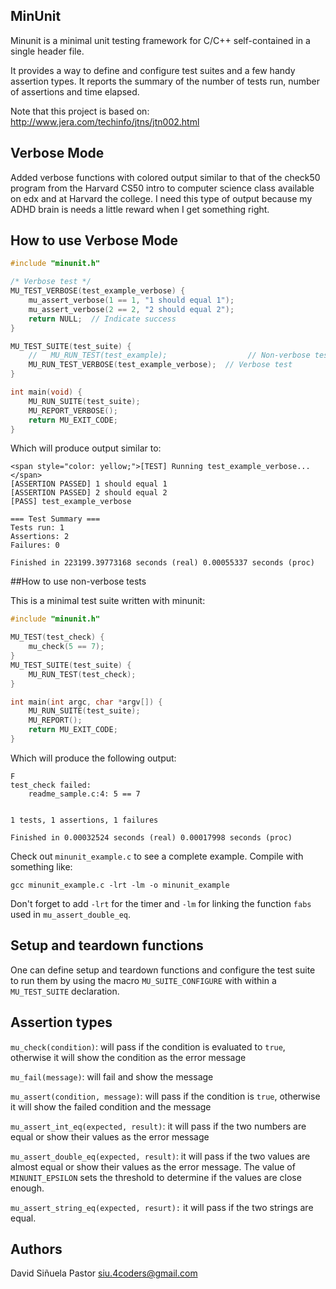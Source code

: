 ## MinUnit

Minunit is a minimal unit testing framework for C/C++ self-contained in a
single header file.

It provides a way to define and configure test suites and a few handy assertion
types.  It reports the summary of the number of tests run, number of assertions
and time elapsed.

Note that this project is based on:
http://www.jera.com/techinfo/jtns/jtn002.html

## Verbose Mode

Added verbose functions with colored output similar to that of the check50 program from the Harvard CS50 intro to computer science class available on edx and at Harvard the college. I need this type of output because my ADHD brain is needs a little reward when I get something right.

## How to use Verbose Mode

```c
#include "minunit.h"

/* Verbose test */
MU_TEST_VERBOSE(test_example_verbose) {
    mu_assert_verbose(1 == 1, "1 should equal 1");
    mu_assert_verbose(2 == 2, "2 should equal 2");
    return NULL;  // Indicate success
}

MU_TEST_SUITE(test_suite) {
    //   MU_RUN_TEST(test_example);                  // Non-verbose test
    MU_RUN_TEST_VERBOSE(test_example_verbose);  // Verbose test
}

int main(void) {
    MU_RUN_SUITE(test_suite);
    MU_REPORT_VERBOSE();
    return MU_EXIT_CODE;
}
```
Which will produce output similar to:

```
<span style="color: yellow;">[TEST] Running test_example_verbose...</span>
[ASSERTION PASSED] 1 should equal 1
[ASSERTION PASSED] 2 should equal 2
[PASS] test_example_verbose

=== Test Summary ===
Tests run: 1
Assertions: 2
Failures: 0

Finished in 223199.39773168 seconds (real) 0.00055337 seconds (proc)
```

##How to use non-verbose tests

This is a minimal test suite written with minunit:

```c
#include "minunit.h"

MU_TEST(test_check) {
	mu_check(5 == 7);
}
MU_TEST_SUITE(test_suite) {
	MU_RUN_TEST(test_check);
}

int main(int argc, char *argv[]) {
	MU_RUN_SUITE(test_suite);
	MU_REPORT();
	return MU_EXIT_CODE;
}
```


Which will produce the following output:

```
F
test_check failed:
	readme_sample.c:4: 5 == 7


1 tests, 1 assertions, 1 failures

Finished in 0.00032524 seconds (real) 0.00017998 seconds (proc)
```

Check out `minunit_example.c` to see a complete example. Compile with something
like:

```
gcc minunit_example.c -lrt -lm -o minunit_example
```

Don't forget to add `-lrt` for the timer and `-lm` for linking the function `fabs`
used in `mu_assert_double_eq`.

## Setup and teardown functions

One can define setup and teardown functions and configure the test suite to run
them by using the macro `MU_SUITE_CONFIGURE` with within a `MU_TEST_SUITE`
declaration.

## Assertion types

`mu_check(condition)`: will pass if the condition is evaluated to `true`, otherwise
it will show the condition as the error message

`mu_fail(message)`: will fail and show the message

`mu_assert(condition, message)`: will pass if the condition is `true`, otherwise it
will show the failed condition and the message

`mu_assert_int_eq(expected, result)`: it will pass if the two numbers are
equal or show their values as the error message

`mu_assert_double_eq(expected, result)`: it will pass if the two values
are almost equal or show their values as the error message. The value of
`MINUNIT_EPSILON` sets the threshold to determine if the values are close enough.

`mu_assert_string_eq(expected, resurt):` it will pass if the two strings are equal.

## Authors

David Siñuela Pastor <siu.4coders@gmail.com>
